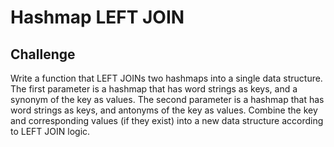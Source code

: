 # Hashmap LEFT JOIN
<!-- Short summary or background information -->

## Challenge

   Write a function that LEFT JOINs two hashmaps into a single data structure.
    The first parameter is a hashmap that has word strings as keys, and a synonym of the key as values.
    The second parameter is a hashmap that has word strings as keys, and antonyms of the key as values.
    Combine the key and corresponding values (if they exist) into a new data structure according to LEFT JOIN logic.



